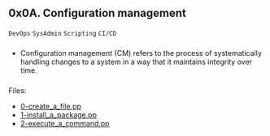## 0x0A. Configuration management
`DevOps` `SysAdmin`  `Scripting` `CI/CD`

###

- Configuration management (CM) refers to the process of systematically 
handling changes to a system in a way that it maintains integrity over time.

###

Files:

- [0-create_a_file.pp](./0-create_a_file.pp)
- [1-install_a_package.pp](./1-install_a_package.pp)
- [2-execute_a_command.pp](./2-execute_a_command.pp)

